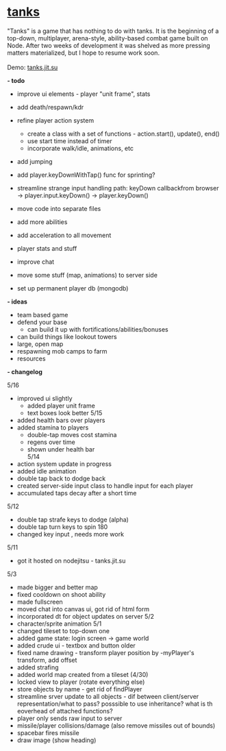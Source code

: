 <a href='http://tanks.jit.su'>tanks</a>
=====

"Tanks" is a game that has nothing to do with tanks. It is the beginning of a top-down, multiplayer, arena-style, ability-based combat game built on Node. After two weeks of development it was shelved as more pressing matters materialized, but I hope to resume work soon.
<br/><br/>
Demo: <a href='http://tanks.jit.su'>tanks.jit.su</a>

<b>- todo</b>

 - improve ui elements - player "unit frame", stats

 - add death/respawn/kdr 
 - refine player action system
   - create a class with a set of functions - action.start(), update(), end()
   - use start time instead of timer
   - incorporate walk/idle, animations, etc
 - add jumping
 - add player.keyDownWithTap() func for sprinting?
 - streamline strange input handling path: keyDown callbackfrom browser -> player.input.keyDown() -> player.keyDown()
 
 - move code into separate files
 - add more abilities
 - add acceleration to all movement
 - player stats and stuff
 - improve chat
 - move some stuff (map, animations) to server side
 - set up permanent player db (mongodb)

<b>- ideas</b>

 - team based game
 - defend your base
   - can build it up with fortifications/abilities/bonuses
 - can build things like lookout towers
 - large, open map
 - respawning mob camps to farm
 - resources

<b>- changelog</b>

5/16
 - improved ui slightly
   - added player unit frame
   - text boxes look better
5/15
 - added health bars over players
 - added stamina to players
   - double-tap moves cost stamina
   - regens over time
   - shown under health bar  
5/14
 - action system update in progress
 - added idle animation
 - double tap back to dodge back
 - created server-side input class to handle input for each player
 - accumulated taps decay after a short time
 
5/12
 - double tap strafe keys to dodge (alpha)
 - double tap turn keys to spin 180
 - changed key input , needs more work

5/11
 - got it hosted on nodejitsu - tanks.jit.su
 
5/3
 - made bigger and better map
 - fixed cooldown on shoot ability
 - made fullscreen
 - moved chat into canvas ui, got rid of html form
 - incorporated dt for object updates on server
5/2
 - character/sprite animation
5/1
 - changed tileset to top-down one
 - added game state: login screen -> game world
 - added crude ui - textbox and button
 older
 - fixed name drawing - transform player position by -myPlayer's transform, add offset
 - added strafing
 - added world map created from a tileset (4/30)
 - locked view to player (rotate everything else)
 - store objects by name - get rid of findPlayer
 - streamline srver update to all objects - dif between client/server representation/what to pass? posssible to use inheritance? what is th eoverhead of attached functions?
 - player only sends raw input to server
 - missile/player collisions/damage (also remove missiles out of bounds)
 - spacebar fires missile
 - draw image (show heading)